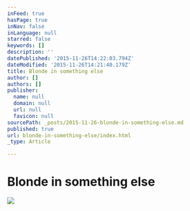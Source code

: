 ```yaml
---
inFeed: true
hasPage: true
inNav: false
inLanguage: null
starred: false
keywords: []
description: ''
datePublished: '2015-11-26T14:22:03.794Z'
dateModified: '2015-11-26T14:21:40.179Z'
title: Blonde in something else
author: []
authors: []
publisher:
  name: null
  domain: null
  url: null
  favicon: null
sourcePath: _posts/2015-11-26-blonde-in-something-else.md
published: true
url: blonde-in-something-else/index.html
_type: Article

---
```

# Blonde in something else
![](https://the-grid-user-content.s3-us-west-2.amazonaws.com/53e9fd1c-67ba-4b30-9f99-ec51c69f83d8.JPG)
